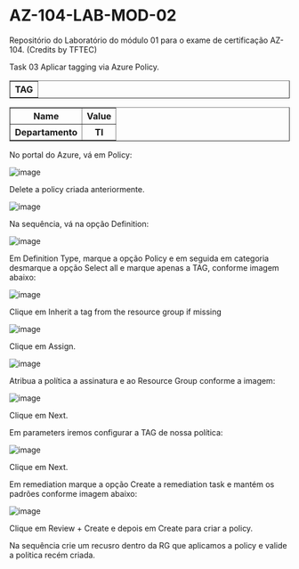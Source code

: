 # AZ-104-LAB-MOD-02
Repositório do Laboratório do módulo 01 para o exame de certificação AZ-104. (Credits by TFTEC)

Task 03 Aplicar tagging via Azure Policy. 

<table border="1">    
  <tr>
    <th colspan="1">TAG</th> 
</table>

<table border="1">
  <tr>
    <th colspan="1">Name</th>  	              
    <th colspan="2">Value</th>
  </tr>
  <tr>
    <th colspan="1">Departamento</th>  	              
    <th colspan="2">TI</th>
  </tr>
 </table>
 
 No portal do Azure, vá em Policy: 

![image](https://user-images.githubusercontent.com/107069287/188467897-2b613362-b0f8-4a90-9a51-a6780fe3ea84.png)

Delete a policy criada anteriormente. 

![image](https://user-images.githubusercontent.com/107069287/188468031-be2419e4-72fd-4f63-9999-42729cd2ba5d.png)

Na sequência, vá na opção Definition: 

![image](https://user-images.githubusercontent.com/107069287/188468252-d1652ab5-18f8-408c-abf7-a1ef63512158.png)

Em Definition Type, marque a opção Policy e em seguida em categoria desmarque a opção Select all e marque apenas a TAG, conforme imagem abaixo: 

![image](https://user-images.githubusercontent.com/107069287/188468835-1ed1c09d-67db-4f5a-a3f0-8f3b591680c5.png)

Clique em Inherit a tag from the resource group if missing 

![image](https://user-images.githubusercontent.com/107069287/188469329-1d65dfb2-c192-4362-b106-1db3bddd7001.png)

Clique em Assign. 

![image](https://user-images.githubusercontent.com/107069287/188469550-6d16452e-ea05-442b-9c62-6c45735a6973.png)

Atribua a política a assinatura e ao Resource Group conforme a imagem: 

![image](https://user-images.githubusercontent.com/107069287/188469817-10dd8e94-9da9-42ee-a03a-1c937a7f9828.png)

Clique em Next. 

Em parameters iremos configurar a TAG de nossa política: 

![image](https://user-images.githubusercontent.com/107069287/188470069-c9cc150c-3fa4-45c0-be5f-5eddfb94f673.png)

Clique em Next. 

Em remediation marque a opção Create a remediation task e mantém os padrões conforme imagem abaixo: 

![image](https://user-images.githubusercontent.com/107069287/188470324-768240a4-e297-4a35-95ab-17c51d944fae.png)

Clique em Review + Create e depois em Create para criar a policy. 


Na sequência crie um recusro dentro da RG que aplicamos a policy e valide a politica recém criada.



